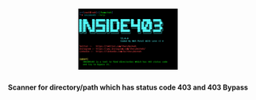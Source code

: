 <h1 align="center">
  <br>
  <a href="https://twitter.com/thecyberneho"><img src="images/inside403main.png" width="200px" alt="INSIDE403"></a>
</h1>

<h4 align="center">Scanner for directory/path which has status code 403 and 403 Bypass</h4>
